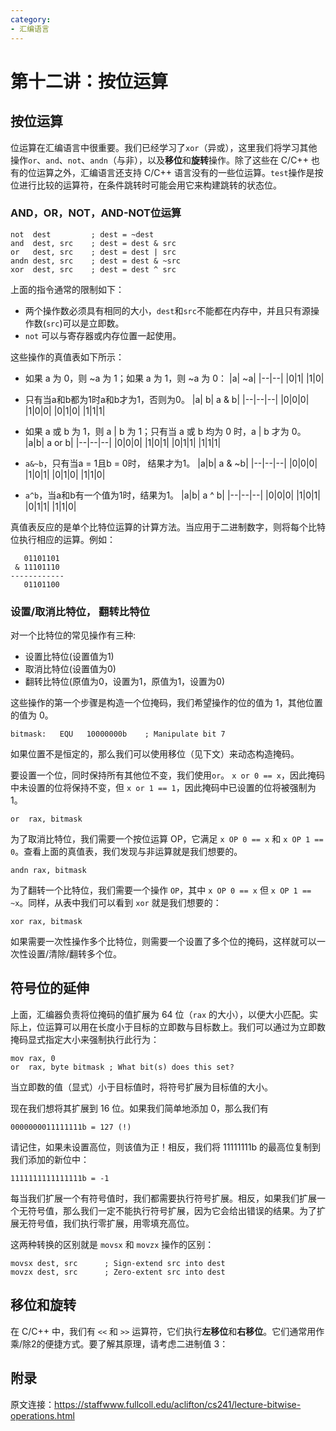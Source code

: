 ```yaml
---
category: 
- 汇编语言
---
```


# 第十二讲：按位运算

## 按位运算

位运算在汇编语言中很重要。我们已经学习了```xor```（异或），这里我们将学习其他操作```or```、```and```、```not```、```andn```（与非），以及**移位**和**旋转**操作。除了这些在 C/C++ 也有的位运算之外，汇编语言还支持 C/C++ 语言没有的一些位运算。```test```操作是按位进行比较的运算符，在条件跳转时可能会用它来构建跳转的状态位。

### AND，OR，NOT，AND-NOT位运算

```x86asm
not  dest         ; dest = ~dest
and  dest, src    ; dest = dest & src
or   dest, src    ; dest = dest | src
andn dest, src    ; dest = dest & ~src
xor  dest, src    ; dest = dest ^ src
```

上面的指令通常的限制如下：
- 两个操作数必须具有相同的大小，```dest```和```src```不能都在内存中，并且只有源操作数(```src```)可以是立即数。
- ```not``` 可以与寄存器或内存位置一起使用。

这些操作的真值表如下所示：
- 如果 a 为 0，则 ~a 为 1；如果 a 为 1，则 ~a 为 0：
  |a| ~a|
  |--|--|
  |0|1|
  |1|0|
- 只有当a和b都为1时a和b才为1，否则为0。
  |a| b| a & b|
  |--|--|--|
  |0|0|0|
  |1|0|0|
  |0|1|0|
  |1|1|1|
- 如果 a 或 b 为 1，则 a | b 为 1；只有当 a 或 b 均为 0 时，a | b 才为 0。
  |a|b| a or b| 
  |--|--|--|
  |0|0|0|
  |1|0|1|
  |0|1|1|
  |1|1|1|

- ```a&~b```，只有当a = 1且b = 0时， 结果才为1。
  |a|b| a & ~b| 
  |--|--|--|
  |0|0|0|
  |1|0|1|
  |0|1|0|
  |1|1|0|

- ```a^b```，当a和b有一个值为1时，结果为1。
  |a|b| a ^ b| 
  |--|--|--|
  |0|0|0|
  |1|0|1|
  |0|1|1|
  |1|1|0|


真值表反应的是单个比特位运算的计算方法。当应用于二进制数字，则将每个比特位执行相应的运算。例如：

```shell
   01101101
 & 11101110
------------ 
   01101100
```

### 设置/取消比特位， 翻转比特位

对一个比特位的常见操作有三种:
- 设置比特位(设置值为1)
- 取消比特位(设置值为0)
- 翻转比特位(原值为0，设置为1，原值为1，设置为0)

这些操作的第一个步骤是构造一个位掩码，我们希望操作的位的值为 1，其他位置的值为 0。

```x86asm
bitmask:   EQU   10000000b    ; Manipulate bit 7
```

如果位置不是恒定的，那么我们可以使用移位（见下文）来动态构造掩码。

要设置一个位，同时保持所有其他位不变，我们使用```or```。 ```x or 0 == x```，因此掩码中未设置的位将保持不变，但 ```x or 1 == 1```，因此掩码中已设置的位将被强制为 1。

```x86asm
or  rax, bitmask 
```

为了取消比特位，我们需要一个按位运算 OP，它满足 ```x OP 0 == x``` 和 ```x OP 1 == 0```。查看上面的真值表，我们发现与非运算就是我们想要的。

```x86asm
andn rax, bitmask
```

为了翻转一个比特位，我们需要一个操作 ```OP```，其中 ```x OP 0 == x``` 但 ```x OP 1 == ~x```。同样，从表中我们可以看到 ```xor``` 就是我们想要的：

```x868asm
xor rax, bitmask
```

如果需要一次性操作多个比特位，则需要一个设置了多个位的掩码，这样就可以一次性设置/清除/翻转多个位。

## 符号位的延伸

上面，汇编器负责将位掩码的值扩展为 64 位（```rax``` 的大小），以便大小匹配。实际上，位运算可以用在长度小于目标的立即数与目标数上。我们可以通过为立即数掩码显式指定大小来强制执行此行为：

```x86asm
mov rax, 0
or  rax, byte bitmask ; What bit(s) does this set?
```

当立即数的值（显式）小于目标值时，将符号扩展为目标值的大小。

现在我们想将其扩展到 16 位。如果我们简单地添加 0，那么我们有

```shell
0000000011111111b = 127 (!)
```

请记住，如果未设置高位，则该值为正！相反，我们将 11111111b 的最高位复制到我们添加的新位中：

```shell
1111111111111111b = -1
```

每当我们扩展一个有符号值时，我们都需要执行符号扩展。相反，如果我们扩展一个无符号值，那么我们一定不能执行符号扩展，因为它会给出错误的结果。为了扩展无符号值，我们执行零扩展，用零填充高位。

这两种转换的区别就是 ```movsx``` 和 ```movzx``` 操作的区别：

```x86asm
movsx dest, src      ; Sign-extend src into dest
movzx dest, src      ; Zero-extent src into dest
```

## 移位和旋转

在 C/C++ 中，我们有 ```<<``` 和 ```>>``` 运算符，它们执行**左移位**和**右移位**。它们通常用作乘/除2的便捷方式。要了解其原理，请考虑二进制值 3：


## 附录

原文连接：https://staffwww.fullcoll.edu/aclifton/cs241/lecture-bitwise-operations.html
